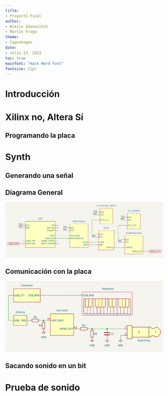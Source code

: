 ```yaml
---
title:
- Proyecto Final
author:
- Nikita Zdanovitch
- Martín Fraga
theme:
- Copenhagen
date:
- Julio 13, 2023
toc: true
mainfont: "Hack Nerd Font"
fontsize: 11pt
---
```


# Introducción

# Xilinx no, Altera Sí

## Programando la placa

# Synth

## Generando una señal

## Diagrama General

![](./img/board_inside.png)

## Comunicación con la placa

![](./img/board_io.png)

## Sacando sonido en un bit

# Prueba de sonido
